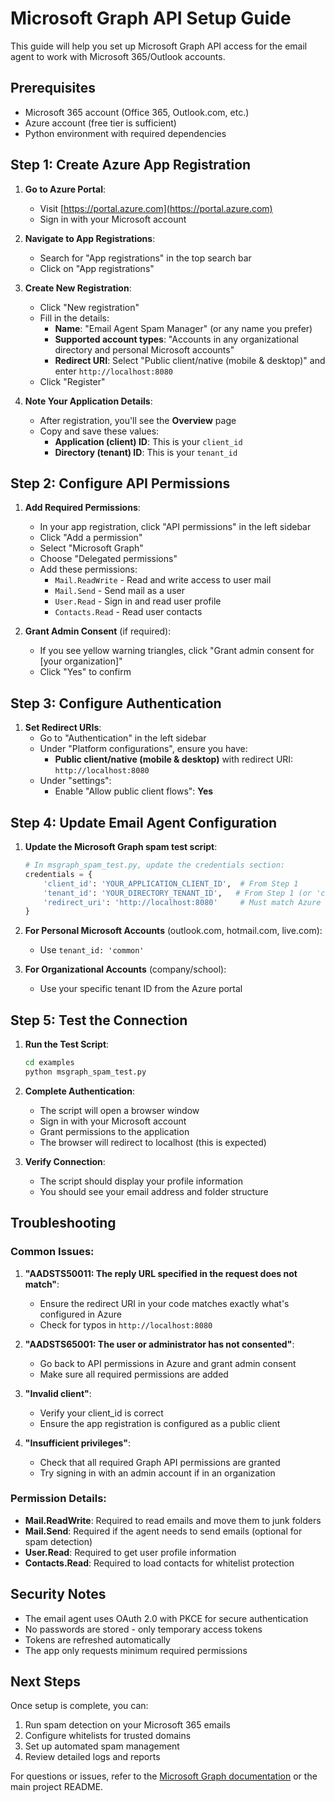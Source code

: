 # Microsoft Graph API Setup Guide

This guide will help you set up Microsoft Graph API access for the email agent to work with Microsoft 365/Outlook accounts.

## Prerequisites

- Microsoft 365 account (Office 365, Outlook.com, etc.)
- Azure account (free tier is sufficient)
- Python environment with required dependencies

## Step 1: Create Azure App Registration

1. **Go to Azure Portal**:
   - Visit [https://portal.azure.com](https://portal.azure.com)
   - Sign in with your Microsoft account

2. **Navigate to App Registrations**:
   - Search for "App registrations" in the top search bar
   - Click on "App registrations"

3. **Create New Registration**:
   - Click "New registration"
   - Fill in the details:
     - **Name**: "Email Agent Spam Manager" (or any name you prefer)
     - **Supported account types**: "Accounts in any organizational directory and personal Microsoft accounts"
     - **Redirect URI**: Select "Public client/native (mobile & desktop)" and enter `http://localhost:8080`
   - Click "Register"

4. **Note Your Application Details**:
   - After registration, you'll see the **Overview** page
   - Copy and save these values:
     - **Application (client) ID**: This is your `client_id`
     - **Directory (tenant) ID**: This is your `tenant_id`

## Step 2: Configure API Permissions

1. **Add Required Permissions**:
   - In your app registration, click "API permissions" in the left sidebar
   - Click "Add a permission"
   - Select "Microsoft Graph"
   - Choose "Delegated permissions"
   - Add these permissions:
     - `Mail.ReadWrite` - Read and write access to user mail
     - `Mail.Send` - Send mail as a user
     - `User.Read` - Sign in and read user profile
     - `Contacts.Read` - Read user contacts

2. **Grant Admin Consent** (if required):
   - If you see yellow warning triangles, click "Grant admin consent for [your organization]"
   - Click "Yes" to confirm

## Step 3: Configure Authentication

1. **Set Redirect URIs**:
   - Go to "Authentication" in the left sidebar
   - Under "Platform configurations", ensure you have:
     - **Public client/native (mobile & desktop)** with redirect URI: `http://localhost:8080`
   - Under "settings":
     - Enable "Allow public client flows": **Yes**

## Step 4: Update Email Agent Configuration

1. **Update the Microsoft Graph spam test script**:
   ```python
   # In msgraph_spam_test.py, update the credentials section:
   credentials = {
       'client_id': 'YOUR_APPLICATION_CLIENT_ID',  # From Step 1
       'tenant_id': 'YOUR_DIRECTORY_TENANT_ID',   # From Step 1 (or 'common' for personal accounts)
       'redirect_uri': 'http://localhost:8080'     # Must match Azure app registration
   }
   ```

2. **For Personal Microsoft Accounts** (outlook.com, hotmail.com, live.com):
   - Use `tenant_id: 'common'`

3. **For Organizational Accounts** (company/school):
   - Use your specific tenant ID from the Azure portal

## Step 5: Test the Connection

1. **Run the Test Script**:
   ```bash
   cd examples
   python msgraph_spam_test.py
   ```

2. **Complete Authentication**:
   - The script will open a browser window
   - Sign in with your Microsoft account
   - Grant permissions to the application
   - The browser will redirect to localhost (this is expected)

3. **Verify Connection**:
   - The script should display your profile information
   - You should see your email address and folder structure

## Troubleshooting

### Common Issues:

1. **"AADSTS50011: The reply URL specified in the request does not match"**:
   - Ensure the redirect URI in your code matches exactly what's configured in Azure
   - Check for typos in `http://localhost:8080`

2. **"AADSTS65001: The user or administrator has not consented"**:
   - Go back to API permissions in Azure and grant admin consent
   - Make sure all required permissions are added

3. **"Invalid client"**:
   - Verify your client_id is correct
   - Ensure the app registration is configured as a public client

4. **"Insufficient privileges"**:
   - Check that all required Graph API permissions are granted
   - Try signing in with an admin account if in an organization

### Permission Details:

- **Mail.ReadWrite**: Required to read emails and move them to junk folders
- **Mail.Send**: Required if the agent needs to send emails (optional for spam detection)
- **User.Read**: Required to get user profile information
- **Contacts.Read**: Required to load contacts for whitelist protection

## Security Notes

- The email agent uses OAuth 2.0 with PKCE for secure authentication
- No passwords are stored - only temporary access tokens
- Tokens are refreshed automatically
- The app only requests minimum required permissions

## Next Steps

Once setup is complete, you can:
1. Run spam detection on your Microsoft 365 emails
2. Configure whitelists for trusted domains
3. Set up automated spam management
4. Review detailed logs and reports

For questions or issues, refer to the [Microsoft Graph documentation](https://docs.microsoft.com/en-us/graph/) or the main project README.
